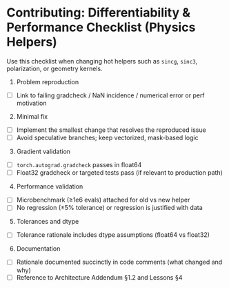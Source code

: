 # Contributing: Differentiability & Performance Checklist (Physics Helpers)

Use this checklist when changing hot helpers such as `sincg`, `sinc3`, polarization, or geometry kernels.

1) Problem reproduction
- [ ] Link to failing gradcheck / NaN incidence / numerical error or perf motivation

2) Minimal fix
- [ ] Implement the smallest change that resolves the reproduced issue
- [ ] Avoid speculative branches; keep vectorized, mask-based logic

3) Gradient validation
- [ ] `torch.autograd.gradcheck` passes in float64
- [ ] Float32 gradcheck or targeted tests pass (if relevant to production path)

4) Performance validation
- [ ] Microbenchmark (≥1e6 evals) attached for old vs new helper
- [ ] No regression (±5% tolerance) or regression is justified with data

5) Tolerances and dtype
- [ ] Tolerance rationale includes dtype assumptions (float64 vs float32)

6) Documentation
- [ ] Rationale documented succinctly in code comments (what changed and why)
- [ ] Reference to Architecture Addendum §1.2 and Lessons §4
